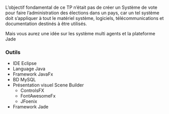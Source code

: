 L’objectif fondamental de ce TP n’était pas de créer un Système de vote pour faire
l’administration des élections dans un pays, car un tel système doit s’appliquer à tout le matériel
système, logiciels, télécommunications et documentation destinés à être utilisés. 

Mais vous aurez une idée sur les système multi agents et la plateforme Jade

### Outils

* IDE Eclipse
* Language Java
* Framework JavaFx
* BD MySQL
* Présentation visuel Scene Builder
  * ControlsFX
  * FontAwesomeFx
  * JFoenix
* Framework Jade
